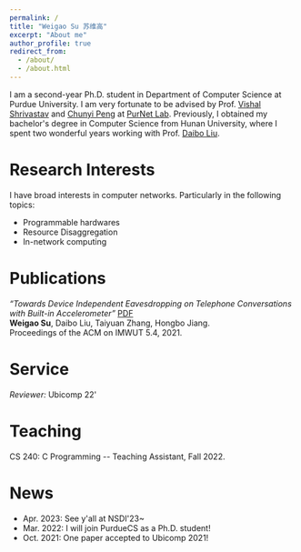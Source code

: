 ```yaml
---
permalink: /
title: "Weigao Su 苏维高"
excerpt: "About me"
author_profile: true
redirect_from: 
  - /about/
  - /about.html
---
```


I am a second-year Ph.D. student in Department of Computer Science at Purdue University. I am very fortunate to be advised by Prof. [Vishal Shrivastav](https://web.ics.purdue.edu/~vshriva/) and [Chunyi Peng](https://www.cs.purdue.edu/homes/chunyi/) at [PurNet Lab](https://gitlab.com/purnet-lab/purnet-lab.gitlab.io/-/wikis/home).
Previously, I obtained my bachelor's degree in Computer Science from Hunan University, where I spent two wonderful years working with Prof. [Daibo Liu](https://sites.google.com/site/dbliuuestc/). 
<!-- This is my [CV](https://github.com/wegul/wegul/raw/main/files/weigaosu_CV.pdf). -->

<!-- *I will join Purdue University in 2022Fall for Ph.D. study. Boiler Up!!!* -->




Research Interests
======
I have broad interests in computer networks. Particularly in the following topics:   
- Programmable hardwares  
- Resource Disaggregation  
- In-network computing  

<!-- I also have keen appetite for many other areas. Check my [personal insights](https://wegul.github.io/wegul/year-archive/) of some recent works and feel free to leave a message, I would be more than happy to share my thoughts. -->

Publications
======
*“Towards Device Independent Eavesdropping on Telephone Conversations with Built-in Accelerometer”*  [PDF](https://dl.acm.org/doi/abs/10.1145/3494969)  
**Weigao Su**, Daibo Liu, Taiyuan Zhang, Hongbo Jiang.  
Proceedings of the ACM on IMWUT 5.4, 2021.


<!-- Current Project
======  
*Optimizing Video Streaming for High-speed Rails*  
- Modeled TCP measurements in high speed rails to disclose the root cause of network degradation.
- Researched LTE behavior with worsened channel quality.
- Revisited current ABR strategies to show the underlying  deficiency.
- Designed a crowdsourcing-based video delivery framework to ensure QoE for passengers on HSR. -->

Service
=======
*Reviewer:* Ubicomp 22'


Teaching
=========
CS 240: C Programming -- Teaching Assistant, Fall 2022.

<!-- CS 536: Data Communication And Computer Networkss -- Teaching Assistant, Spring 2023 (Pending). -->


News  
======
* Apr. 2023: See y'all at NSDI'23~
* Mar. 2022: I will join PurdueCS as a Ph.D. student!
* Oct. 2021: One paper accepted to Ubicomp 2021!  
